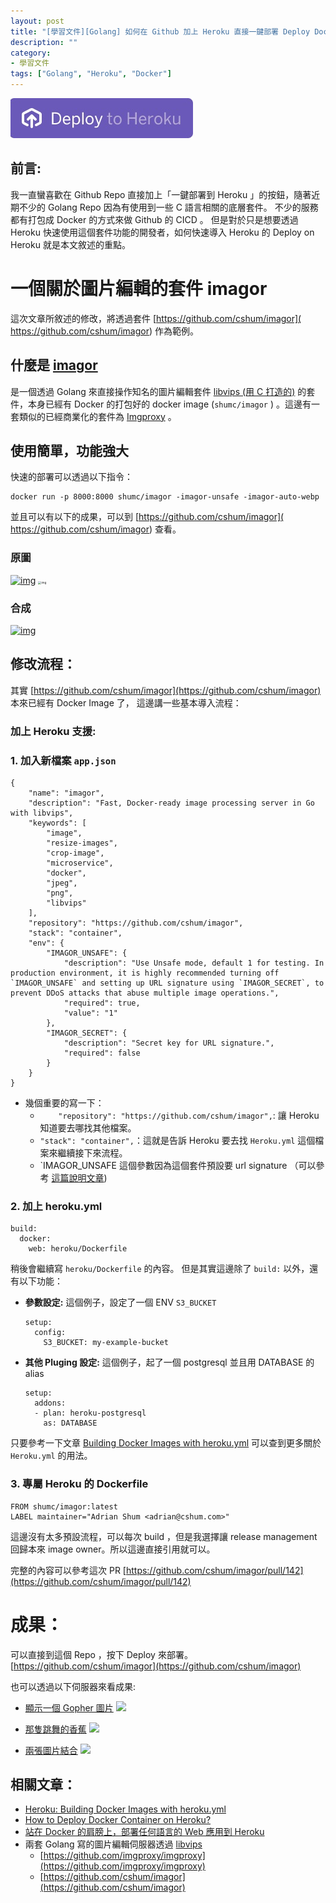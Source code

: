 ```yaml
---
layout: post
title: "[學習文件][Golang] 如何在 Github 加上 Heroku 直接一鍵部署 Deploy Docker Container"
description: ""
category: 
- 學習文件
tags: ["Golang", "Heroku", "Docker"]
---
```


![image-20220819112137025](../images/2021/image-20220819112137025.png)

## 前言:

我一直蠻喜歡在 Github Repo 直接加上「一鍵部署到 Heroku 」的按鈕，隨著近期不少的 Golang Repo 因為有使用到一些 C 語言相關的底層套件。 不少的服務都有打包成 Docker 的方式來做 Github 的 CICD 。 但是對於只是想要透過 Heroku 快速使用這個套件功能的開發者，如何快速導入 Heroku 的 Deploy on Heroku 就是本文敘述的重點。

# 一個關於圖片編輯的套件 imagor

這次文章所敘述的修改，將透過套件 [https://github.com/cshum/imagor]( https://github.com/cshum/imagor) 作為範例。

## 什麼是 [imagor](https://github.com/cshum/imagor) 

是一個透過 Golang 來直接操作知名的圖片編輯套件 [libvips (用 C 打造的)](https://www.libvips.org/) 的套件，本身已經有 Docker 的打包好的 docker image (`shumc/imagor` ) 。這邊有一套類似的已經商業化的套件為 [Imgproxy](https://github.com/imgproxy/imgproxy) 。

## 使用簡單，功能強大

快速的部署可以透過以下指令：

```
docker run -p 8000:8000 shumc/imagor -imagor-unsafe -imagor-auto-webp
```

並且可以有以下的成果，可以到  [https://github.com/cshum/imagor]( https://github.com/cshum/imagor)  查看。

### 原圖

[![img](https://raw.githubusercontent.com/cshum/imagor/master/testdata/dancing-banana.gif)](https://raw.githubusercontent.com/cshum/imagor/master/testdata/dancing-banana.gif) [<img src="https://raw.githubusercontent.com/cshum/imagor/master/testdata/gopher-front.png" alt="img" style="zoom:33%;" />](https://raw.githubusercontent.com/cshum/imagor/master/testdata/gopher-front.png)

### 合成

[![img](https://raw.githubusercontent.com/cshum/imagor/master/testdata/demo5.gif)](https://raw.githubusercontent.com/cshum/imagor/master/testdata/demo5.gif)

## 修改流程：

其實 [https://github.com/cshum/imagor](https://github.com/cshum/imagor) 本來已經有 Docker Image 了， 這邊講一些基本導入流程：

### 加上 Heroku 支援:

### 1. 加入新檔案 `app.json` 

```
{
    "name": "imagor",
    "description": "Fast, Docker-ready image processing server in Go with libvips",
    "keywords": [
        "image",
        "resize-images",
        "crop-image",
        "microservice",
        "docker",
        "jpeg",
        "png",
        "libvips"
    ],
    "repository": "https://github.com/cshum/imagor",
    "stack": "container",
    "env": {
        "IMAGOR_UNSAFE": {
            "description": "Use Unsafe mode, default 1 for testing. In production environment, it is highly recommended turning off `IMAGOR_UNSAFE` and setting up URL signature using `IMAGOR_SECRET`, to prevent DDoS attacks that abuse multiple image operations.",
            "required": true,
            "value": "1"
        },
        "IMAGOR_SECRET": {
            "description": "Secret key for URL signature.",
            "required": false
        }
    }
}
```

- 幾個重要的寫一下：
  - `    "repository": "https://github.com/cshum/imagor",`:  讓 Heroku 知道要去哪找其他檔案。
  - `"stack": "container",`：這就是告訴 Heroku 要去找 `Heroku.yml` 這個檔案來繼續接下來流程。
  - `IMAGOR_UNSAFE 這個參數因為這個套件預設要 url signature （可以參考 [這篇說明文章](https://docs.aws.amazon.com/zh_tw/AmazonS3/latest/userguide/PresignedUrlUploadObject.html))

### 2. 加上 heroku.yml 

```
build:
  docker:
    web: heroku/Dockerfile
```

稍後會繼續寫 `heroku/Dockerfile` 的內容。 但是其實這邊除了 `build:` 以外，還有以下功能：

- **參數設定:** 這個例子，設定了一個 ENV `S3_BUCKET` 

  ```
  setup:
    config:
      S3_BUCKET: my-example-bucket
  ```

  

- **其他 Pluging 設定:** 這個例子，起了一個 postgresql 並且用 DATABASE 的 alias 

  ```
  setup:
    addons:
    - plan: heroku-postgresql
      as: DATABASE
  ```

只要參考一下文章 [Building Docker Images with heroku.yml](https://devcenter.heroku.com/articles/build-docker-images-heroku-yml) 可以查到更多關於 `Heroku.yml` 的用法。

### 3. 專屬 Heroku 的 Dockerfile

```
FROM shumc/imagor:latest
LABEL maintainer="Adrian Shum <adrian@cshum.com>"
```

這邊沒有太多預設流程，可以每次 build ，但是我選擇讓 release management 回歸本來 image owner。所以這邊直接引用就可以。

完整的內容可以參考這次 PR  [https://github.com/cshum/imagor/pull/142](https://github.com/cshum/imagor/pull/142)

# 成果：

可以直接到這個 Repo ，按下 Deploy 來部署。 [https://github.com/cshum/imagor](https://github.com/cshum/imagor)

也可以透過以下伺服器來看成果:

- [顯示一個 Gopher 圖片](https://imagor-kkdai.herokuapp.com/unsafe/fit-in/200x200/filters:fill(white)/https://raw.githubusercontent.com/cshum/imagor/master/testdata/gopher.png)
  ![](https://imagor-kkdai.herokuapp.com/unsafe/fit-in/200x200/filters:fill(white)/https://raw.githubusercontent.com/cshum/imagor/master/testdata/gopher.png)

- [那隻跳舞的香蕉](https://imagor-kkdai.herokuapp.com/unsafe/30x40:100x150/filters:fill(cyan)/raw.githubusercontent.com/cshum/imagor/master/testdata/dancing-banana.gif)
  ![](https://imagor-kkdai.herokuapp.com/unsafe/30x40:100x150/filters:fill(cyan)/raw.githubusercontent.com/cshum/imagor/master/testdata/dancing-banana.gif)

- [兩張圖片結合](https://imagor-kkdai.herokuapp.com/unsafe/fit-in/200x150/filters:fill(yellow):watermark(raw.githubusercontent.com/cshum/imagor/master/testdata/gopher-front.png,repeat,bottom,0,40,40)/raw.githubusercontent.com/cshum/imagor/master/testdata/dancing-banana.gif)
  ![](https://imagor-kkdai.herokuapp.com/unsafe/fit-in/200x150/filters:fill(yellow):watermark(raw.githubusercontent.com/cshum/imagor/master/testdata/gopher-front.png,repeat,bottom,0,40,40)/raw.githubusercontent.com/cshum/imagor/master/testdata/dancing-banana.gif)

  

## 相關文章：

- [Heroku: Building Docker Images with heroku.yml](https://devcenter.heroku.com/articles/build-docker-images-heroku-yml)
- [How to Deploy Docker Container on Heroku?](https://medium.com/featurepreneur/how-to-deploy-docker-container-on-heroku-part-2-eaaaf1027f0b)
- [站在 Docker 的肩膀上，部署任何語言的 Web 應用到 Heroku](https://medium.com/starbugs/deploy-any-web-application-to-heroku-with-docker-b64b9b0eb93)
- 兩套 Golang 寫的圖片編輯伺服器透過 [libvips](https://www.libvips.org/) 
  - [https://github.com/imgproxy/imgproxy](https://github.com/imgproxy/imgproxy)
  - [https://github.com/cshum/imagor](https://github.com/cshum/imagor)
